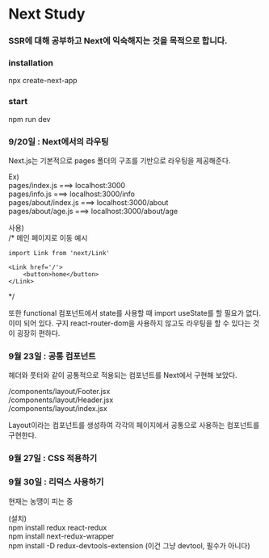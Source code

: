 Next Study
===================================

### SSR에 대해 공부하고 Next에 익숙해지는 것을 목적으로 합니다.

### installation
npx create-next-app

### start
npm run dev        
         
            
### 9/20일 : Next에서의 라우팅
Next.js는 기본적으로 pages 폴더의 구조를 기반으로 라우팅을 제공해준다.        
        
Ex)       
pages/index.js  ===> localhost:3000         
pages/info.js ===> localhost:3000/info        
pages/about/index.js ===> localhost:3000/about       
pages/about/age.js ===> localhost:3000/about/age     

사용)     
/* 
    메인 페이지로 이동 예시         

    import Link from 'next/Link'        
    
    <Link href='/'>        
        <button>home</button>         
    </Link>  
*/         
           
또한 functional 컴포넌트에서 state를 사용할 때 import useState를 할 필요가 없다. 이미 되어 있다.
구지 react-router-dom을 사용하지 않고도 라우팅을 할 수 있다는 것이 굉장히 편하다.           
           

### 9월 23일 : 공통 컴포넌트
헤더와 풋터와 같이 공통적으로 적용되는 컴포넌트를 Next에서 구현해 보았다.       
        
/components/layout/Footer.jsx            
/components/layout/Header.jsx        
/components/layout/index.jsx          
              
Layout이라는 컴포넌트를 생성하여 각각의 페이지에서 공통으로 사용하는 컴포넌트를 구현한다.       

### 9월 27일 : CSS 적용하기
        
### 9월 30일 : 리덕스 사용하기
현재는 농떙이 피는 중

(설치)       
npm install redux react-redux          
npm install next-redux-wrapper         
npm install -D redux-devtools-extension (이건 그냥 devtool, 필수가 아니다)             

